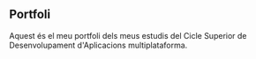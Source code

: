 ## Portfoli

Aquest és el meu portfoli dels meus estudis del Cicle Superior de Desenvolupament d'Aplicacions multiplataforma.
